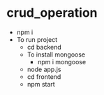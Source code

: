 # crud_operation

- npm i
- To run project
  - cd backend
  - To install mongoose
    - npm i mongoose
  - node app.js
  - cd frontend
  - npm start

